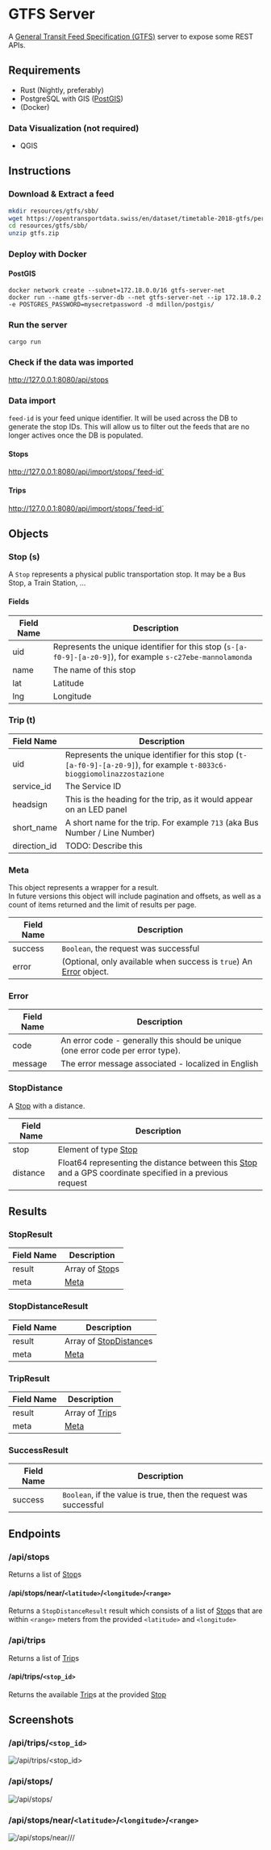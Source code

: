 # GTFS Server
A [General Transit Feed Specification (GTFS)](https://en.wikipedia.org/wiki/General_Transit_Feed_Specification) server to expose
some REST APIs.

## Requirements
- Rust (Nightly, preferably)  
- PostgreSQL with GIS ([PostGIS](http://www.postgis.org/))
- (Docker)

### Data Visualization (not required)
- QGIS

## Instructions

### Download & Extract a feed
```bash
mkdir resources/gtfs/sbb/
wget https://opentransportdata.swiss/en/dataset/timetable-2018-gtfs/permalink -O resources/gtfs/sbb/gtfs.zip
cd resources/gtfs/sbb/
unzip gtfs.zip
```

### Deploy with Docker
#### PostGIS
```
docker network create --subnet=172.18.0.0/16 gtfs-server-net
docker run --name gtfs-server-db --net gtfs-server-net --ip 172.18.0.2 -e POSTGRES_PASSWORD=mysecretpassword -d mdillon/postgis/
```

### Run the server
```
cargo run
```

### Check if the data was imported
http://127.0.0.1:8080/api/stops

### Data import
`feed-id` is your feed unique identifier. It will be used across the DB to generate the stop IDs. 
This will allow us to filter out the feeds that are no longer actives once the DB is populated.
#### Stops
http://127.0.0.1:8080/api/import/stops/`feed-id`

#### Trips
http://127.0.0.1:8080/api/import/stops/`feed-id`



## Objects

### Stop (s)
A `Stop` represents a physical public transportation stop. 
It may be a Bus Stop, a Train Station, ...

#### Fields

| Field Name | Description |
| ---------- | ----------- |
| uid        | Represents the unique identifier for this stop (`s-[a-f0-9]-[a-z0-9]`),   for example `s-c27ebe-mannolamonda` |
| name       | The name of this stop |
| lat        | Latitude |
| lng        | Longitude |

### Trip (t)

| Field Name | Description |
| ---------- | ----------- |
| uid        | Represents the unique identifier for this stop (`t-[a-f0-9]-[a-z0-9]`),   for example `t-8033c6-bioggiomolinazzostazione` |
| service_id | The Service ID |
| headsign   | This is the heading for the trip, as it would appear on an LED panel |
| short_name | A short name for the trip. For example `713` (aka Bus Number / Line Number) |
| direction_id | TODO: Describe this |

### Meta
This object represents a wrapper for a result.  
In future versions this object will include pagination and offsets, as well as a count of items returned and the limit of results per page.

| Field Name | Description |
| ---------- | ----------- |
| success    | `Boolean`, the request was successful |
| error      | (Optional, only available when success is `true`) An [Error](#error) object. |

### Error

| Field Name | Description |
| ---------- | ----------- |
| code       | An error code - generally this should be unique (one error code per error type). |
| message    | The error message associated - localized in English |



### StopDistance  
A [Stop](#stop-s) with a distance.  

| Field Name | Description |
| ---------- | ----------- |
| stop       | Element of type [Stop](#stop-s) |
| distance   | Float64 representing the distance between this [Stop](#stop-s) and a GPS coordinate specified in a previous request |


## Results
### StopResult

| Field Name | Description |
| ---------- | ----------- |
| result     | Array of [Stop](#stop-s)s |
| meta       | [Meta](#meta) |

### StopDistanceResult

| Field Name | Description |
| ---------- | ----------- |
| result     | Array of [StopDistance](#stop-distance)s |
| meta       | [Meta](#meta) |

### TripResult

| Field Name | Description |
| ---------- | ----------- |
| result     | Array of [Trip](#trip-t)s |
| meta       | [Meta](#meta) |

### SuccessResult

| Field Name | Description |
| ---------- | ----------- |
| success    | `Boolean`, if the value is true, then the request was successful |


## Endpoints

### /api/stops
Returns a list of [Stop](#stop-s)s

#### /api/stops/near/`<latitude>`/`<longitude>`/`<range>`
Returns a `StopDistanceResult` result which consists of a list of [Stop](#stop-s)s that are within `<range>` meters from
the provided `<latitude>` and `<longitude>`

### /api/trips
Returns a list of [Trip](#trip-t)s

#### /api/trips/`<stop_id>`
Returns the available [Trip](#trip-t)s at the provided [Stop](#stop-s)

## Screenshots

### /api/trips/`<stop_id>`
![/api/trips/<stop_id>](screenshots/1.png)
### /api/stops/
![/api/stops/](screenshots/2.png)
### /api/stops/near/`<latitude>`/`<longitude>`/`<range>`
![/api/stops/near/<latitude>/<longitude>/<range>](screenshots/3.png)